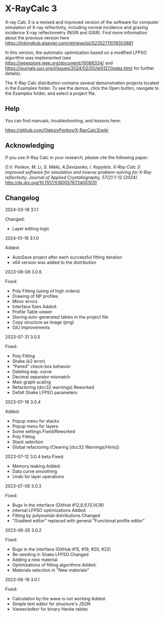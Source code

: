 # X-RayCalc 3

X-ray Calc 3 is a revised and improved version of the software for computer simulation of X-ray reflectivity, including normal incidence and grazing incidence X-ray reflectometry (NIXR and GIXR). Find more information about the previous version here https://linkinghub.elsevier.com/retrieve/pii/S2352711019303681

In this version, the automatic optimization based on a modified LFPSO algorithm was implemented (see https://ieeexplore.ieee.org/document/10066334/ and https://journals.iucr.org/j/issues/2024/02/00/te5127/index.html for further details).

The X-Ray Calc distribution contains several demonstration projects located in the Examples folder. To see the demos, click the Open button, navigate to the Examples folder, and select a project file.

## Help
You can find  manuals, troubleshooting, and lessons here:

https://github.com/OleksiyPenkov/X-RayCalc3/wiki

## Acknowledging

If you use X-Ray Calc in your research, please cite the following paper:

_O.V. Penkov, M. Li, S. Mikki, A.Devizenko, I. Kopylets. X-Ray Calc 3: improved software for simulation and inverse problem-solving for X-Ray reflectivity.	Journal of Applied Crystallography, 57(2):1-12 (2024)._
 http://dx.doi.org/10.1107/S1600576724001031



## Changelog
2024-03-18 3.1.1

Changed:
 - Layer editing logic

2024-01-19 3.1.0

Added:
 - AutoSave project after each successful fitting iteration
 - x64 version was added to the distribution

2023-08-08 3.0.6

Fixed:
 - Poly Fitting (using of high orders)
 - Drawing of NP profiles
 - Minor errors
 - Interface fixes
Added:
 - Profile Table viewer
 - Storing auto-generated tables in the project file
 - Copy structure as image (png) 
 - GIU improvements

2023-07-31 3.0.5

Fixed:
 - Poly Fitting
 - Shake (k2 error)
 - "Paired" check-box behavior
 - Deleting exp. curve
 - Decimal separator mismatch
 - Main graph scaling
 - Refactoring (dcc32 warnings)
Reworked
 - Defalt Shake LFPSO parameters

2023-07-18 3.0.4

Added:
 - Popup menu for stacks
 - Popup menu for layers
 - Some settings
Fixed/Reworked
 - Poly Fitting
 - Stack selection
 - Global refactoring (Clearing [dcc32 Warnings/Hints]) 

2023-07-12 3.0.4 beta
Fixed:
 - Memory leaking
Added:
 - Data curve smoothing
 - Undo for layer operations


2023-07-06 3.0.3

Fixed:
 - Bugs in the interface (GitHub #12,8,9,13,14,18)
 - internal LFPSO optimizations
Added: 
 - Fitting by polynomial distributions
Changed
 - "Gradient editor" replaced with general "Functional profile editor" 

2023-06-26 3.0.2

Fixed:
 - Bugs in the interface (GitHub #15, #19, #20, #22)
 - Re-seeding in Shake LFPSO
Changed
 - Adding a new material
 - Optimizations of fitting algorithms
Added:
  - Materials selection in "New materials" 

2023-06-19  3.0.1

Fixed: 
  -  Calculation by the wave is not working
Added:
  -  Simple text editor for structure's JSON
  -  Viewer/editor for binary Henke tables  


